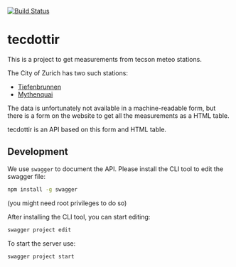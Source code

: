[![Build Status](https://travis-ci.org/metaodi/tecdottir.svg?branch=master)](https://travis-ci.org/metaodi/tecdottir)

# tecdottir

This is a project to get measurements from tecson meteo stations.

The City of Zurich has two such stations:

* [Tiefenbrunnen](https://www.tecson-data.ch/zurich/tiefenbrunnen/index.php)
* [Mythenquai](https://www.tecson-data.ch/zurich/mythenquai/index.php)

The data is unfortunately not available in a machine-readable form, but there is a form on the website to get all the measurements as a HTML table.

tecdottir is an API based on this form and HTML table.

## Development

We use `swagger` to document the API.
Please install the CLI tool to edit the swagger file:

```bash
npm install -g swagger
```

(you might need root privileges to do so)

After installing the CLI tool, you can start editing:

```bash
swagger project edit
```

To start the server use:

```bash
swagger project start
```
